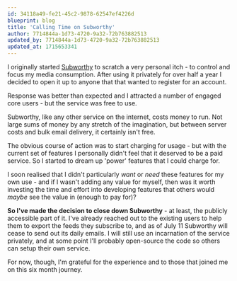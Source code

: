 ```yaml
---
id: 34118a49-fe21-45c2-9878-62547ef4226d
blueprint: blog
title: 'Calling Time on Subworthy'
author: 7714844a-1d73-4720-9a32-72b763882513
updated_by: 7714844a-1d73-4720-9a32-72b763882513
updated_at: 1715653341
---
```

I originally started [Subworthy](/introducing-subworthy) to scratch a very personal itch - to control and focus my media consumption. After using it privately for over half a year I decided to open it up to anyone that that wanted to register for an account.

Response was better than expected and I attracted a number of engaged core users - but the service was free to use.

Subworthy, like any other service on the internet, costs money to run. Not large sums of money by any stretch of the imagination, but between server costs and bulk email delivery, it certainly isn't free.

The obvious course of action was to start charging for usage - but with the current set of features I personally didn't feel that it deserved to be a paid service. So I started to dream up 'power' features that I could charge for.

I soon realised that I didn't particularly _want_ or _need_ these features for my own use - and if I wasn't adding any value for myself, then was it worth investing the time and effort into developing features that others would _maybe_ see the value in (enough to pay for)?

**So I've made the decision to close down Subworthy** - at least, the publicly accessible part of it. I've already reached out to the existing users to help them to export the feeds they subscribe to, and as of July 11 Subworthy will cease to send out its daily emails. I will still use an incarnation of the service privately, and at some point I'll probably open-source the code so others can setup their own service.

For now, though, I'm grateful for the experience and to those that joined me on this six month journey.